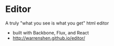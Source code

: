 # Editor
A truly "what you see is what you get" html editor
- built with Backbone, Flux, and React
- http://warrenshen.github.io/editor/


